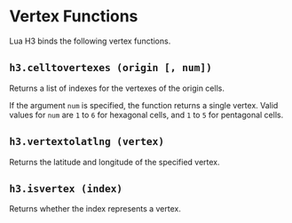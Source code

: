 # Vertex Functions

Lua H3 binds the following vertex functions.


## `h3.celltovertexes (origin [, num])`

Returns a list of indexes for the vertexes of the origin cells.

If the argument `num` is specified, the function returns a single vertex. Valid values for `num`
are `1` to `6` for hexagonal cells, and `1` to `5` for pentagonal cells.


## `h3.vertextolatlng (vertex)`

Returns the latitude and longitude of the specified vertex.


## `h3.isvertex (index)`

Returns whether the index represents a vertex.

